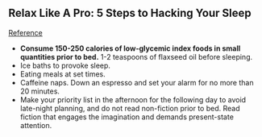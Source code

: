 ## Relax Like A Pro: 5 Steps to Hacking Your Sleep
[Reference](https://tim.blog/2008/01/27/relax-like-a-pro-5-steps-to-hacking-your-sleep/)

- **Consume 150-250 calories of low-glycemic index foods in small quantities prior to bed.** 1-2 teaspoons of flaxseed oil before sleeping.
- Ice baths to provoke sleep.
- Eating meals at set times.
- Caffeine naps. Down an espresso and set your alarm for no more than 20 minutes.
- Make your priority list in the afternoon for the following day to avoid late-night planning, and do not read non-fiction prior to bed. Read fiction that engages the imagination and demands present-state attention.
